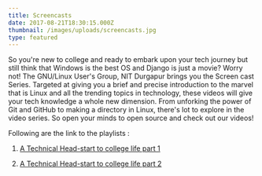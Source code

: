 ```yaml
---
title: Screencasts
date: 2017-08-21T18:30:15.000Z
thumbnail: /images/uploads/screencasts.jpg
type: featured
---
```

So you're new to college and ready to embark upon your tech journey but still think that Windows is the best OS and Django is just a movie? Worry not! The GNU/Linux User's Group, NIT Durgapur brings you the Screen cast Series. Targeted at giving you a brief and precise introduction to the marvel that is Linux and all the trending topics in technology, these videos will give your tech knowledge a whole new dimension. From unforking the power of Git and GitHub to making a directory in Linux, there's lot to explore in the video series. So open your minds to open source and check out our videos!

Following are the link to the playlists :

1. [A Technical Head-start to college life part 1](https://goo.gl/TXu2bG)

2. [A Technical Head-start to college life part 2](https://goo.gl/aUkXjx)


